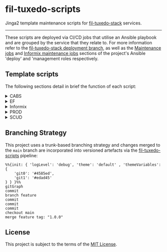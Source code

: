 # fil-tuxedo-scripts

Jinga2 template maintenance scripts for [fil-tuxedo-stack](https://github.com/companieshouse/fil-tuxedo-stack) services.

<hr>

These scripts are deployed via CI/CD jobs that utilise an Ansible playbook and are grouped by the service that they relate to. For more information refer to the [fil-tuxedo-stack deployment branch](https://github.com/companieshouse/fil-tuxedo-stack/tree/deployment), as well as the [Maintenance jobs](https://github.com/companieshouse/fil-tuxedo-stack/tree/deployment/roles/deploy#informix-maintenance-jobs) and [Informix maintenance jobs](https://github.com/companieshouse/fil-tuxedo-stack/tree/deployment/roles/management#informix-maintenance-jobs) sections of the project's Ansible 'deploy' and 'management roles respectively.

## Template scripts

The following sections detail in brief the function of each script:

<details><summary>CABS</summary>
<p>

| Filename | Description |
|--------|--------|
| `cabs_check.j2` | Check CABS service is running and check logs for network errors. |

</p>
</details>

<details><summary>EF</summary>
<p>

| Filename | Description |
|--------|--------|
| `active_auth_codes_stats.j2` | Generate active auth codes stats for the previous week and send by email. |
| `aps_letter_run.j2` | Auth code letter generation processing. |
| `auth_change_clear.j2` | Clear old entries from the auth change Informix database table. |
| `auth_change_status_check.J2` | Generate email for auth change records showing status 'v'. |
| `auth_code_stats.j2` | Generate auth code stats and send by email. |
| `auth_diss.j2` | Disable auth codes for dissolved companies. |
| `auth_letters_eshuttle.j2` | Process shuttle files and create/update/disable auth code database entries for individual companies as necessary. |
| `auth_letters_insert.j2` | Insert auth letter records into Informix EF database. |
| `auth_letters_status.j2` | Update status of auth change entries with missing auth codes. |
| `daily_letter_count_stats.j2` | Generate daily letter count stats and send by email. |
| `database_lock_check.j2` | Check ULOG for SQLSTATE errors indicating database lock and send by email. |
| `duplicate_auth_codes_check.j2` | Check for duplicate auth codes and send by email. |
| `forward_check.j2` | Check for service forwarding errors and generate email. |
| `presenter_data_transfer.j2` | Copy presenter data to S3 bucket for retrieval and processing by backend XML service instances. |
| `sqlstate_check.j2` | Check ULOG for SQLSTATE exception errors and send by email. |
| `ulog_error_check.j2` | Check ULOG for generic errors and send by email. |

</p>
</details>

<details><summary>Informix</summary>
<p>

| Filename | Description |
|--------|--------|
| `level_zero_backup.j2` | Perform a level zero database backup and archive the level zero backup file. |
| `logging.j2` | Common logging functions for use in other scripts. |
| `logical_log_archive.j2` | Perform logical log backup and restart continuous backups for the specified Informix database. |
| `menu.j2` | Interactive menu-based system for `informix` user database management. |
| `ois_stats_production.j2` | Generate OIS function call statistics and send email to recipients. |
| `ois_stats_update.j2` | Parse statistics files generated by [ois-tuxedo-stack](https://github.com/companieshouse/ois-tuxedo-stack) servers (output files generated by the `morestats_miu` script) and insert into prod Informix database. |
| `stop_all_logicals.j2` | Stop all logical log continuous backup processes. |
| `update_statistics.j2` | Generate and update database statistics regarding table, row, and page-count in the systables system catalog table. |

</p>
</details>

<details><summary>PROD</summary>
<p>

| Filename | Description |
|--------|--------|
| `db_error_check.j2` | Check prod service logs for errors indicating database update failures. |
| `sage_extract.j2` | Generate and transfer telesales data files to finance system. |

</p>
</details>

<details><summary>SCUD</summary>
<p>

| Filename | Description |
|--------|--------|
| `chcc_stats.j2` | Generate CHCC service stats for the previous week and send by email. |
| `chs_permissions.j2` | Update file permissions for CHS services. |
| `fiche_clean.j2` | Delete fiche files older than the specified number of days. |
| `image_metadata_clean.j2` | Delete generated image metadata files. |
| `orders_archive.j2` | Archive old SCUD orders to a separate database table. |
| `pre95_mortgages.j2` | Export pre-95 mortgage documents from Informix database to NFS shares. |
| `public_stats.j2` | Generate SCUD public search stats and send by email. |
| `qsp_check.j2` | Check SMS poll daemon log for errors indicating failures in the charging process to QSP. |
| `scanning_clean.j2` | Delete image files older than the specified number of days and delete empty scanning directories whose names being with a defined company prefix. |
| `scud_extract.j2` | Generate scud extract files containing details of the scanned documents for the day, export TIFF images, and update database with amended day numbers. |
| `scud_stats.j2` | Generate weekly statistics for scud service and send by email. |
| `sms_poll_check.j2` | Check status of SMS poll daemon and send alerts if not running. |
| `sms_poll_start.j2` | Start SMS poll daemon to prepare orders for transmission. |
| `sms_poll_stop.j2` | Stop SMS poll daemon. |
| `transmission_check.j2` | Check SMS poll daemon log for order processing errors and generate alerts. |

</p>
</details>

## Branching Strategy

This project uses a trunk-based branching strategy and changes merged to the `main` branch are incorporated into versioned artefacts via the [fil-tuxedo-scripts](https://github.com/companieshouse/ci-pipelines/blob/master/pipelines/platform/team-platform/fil-tuxedo-scripts) pipeline:

```mermaid
%%{init: { 'logLevel': 'debug', 'theme': 'default' , 'themeVariables': {
    'git0': '#4585ed',
    'git1': '#edad45'
} } }%%
gitGraph
commit
branch feature
commit
commit
commit
checkout main
merge feature tag: "1.0.0"
```

## License

This project is subject to the terms of the [MIT License](/LICENSE).
